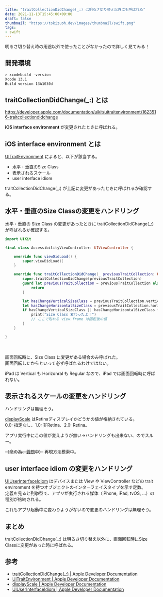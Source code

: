 ```yaml
---
title: "traitCollectionDidChange(_:) は明るさ切り替え以外にも呼ばれる"
date: 2021-11-13T15:45:00+09:00
draft: false
thumbnail: "https://tokizuoh.dev/images/thumbnail/swift.png"
tags:
- swift
---
```

  
明るさ切り替え時の用途以外で使ったことがなかったので詳しく見てみる！  
  
<!--more-->  
  
## 開発環境  
  
```bash
> xcodebuild -version
Xcode 13.1
Build version 13A1030d
```
  
## traitCollectionDidChange(_:) とは
  
https://developer.apple.com/documentation/uikit/uitraitenvironment/1623516-traitcollectiondidchange
  
**iOS interface environment** が変更されたときに呼ばれる。  
  
## iOS interface environment とは
  
[UITraitEnvironment](https://developer.apple.com/documentation/uikit/uitraitenvironment) によると、以下が該当する。  
  
- 水平・垂直のSize Class
- 表示されるスケール
- user interface idiom
  
traitCollectionDidChange(_:) が上記に変更があったときに呼ばれるか確認する。  
  
## 水平・垂直のSize Classの変更をハンドリング
  
水平・垂直の Size Class の変更があったときに traitCollectionDidChange(_:) が呼ばれるか確認する。  
  
```swift
import UIKit

final class AccessibilityViewController: UIViewController {

    override func viewDidLoad() {
        super.viewDidLoad()
    }

    override func traitCollectionDidChange(_ previousTraitCollection: UITraitCollection?) {
        super.traitCollectionDidChange(previousTraitCollection)
        guard let previousTraitCollection = previousTraitCollection else {
            return
        }

        let hasChangeVerticalSizeClass = previousTraitCollection.verticalSizeClass != traitCollection.verticalSizeClass
        let hasChangeHorizontalSizeClass = previousTraitCollection.horizontalSizeClass != traitCollection.horizontalSizeClass
        if hasChangeVerticalSizeClass || hasChangeHorizontalSizeClass {
            print("Size Class 変わったよ！")
            // ここで取れる view.frame は回転後の値
        }
    }

}
```
  
　
  
画面回転時に、Size Class に変更がある場合のみ呼ばれた。  
画面回転したからといって必ず呼ばれるわけではない。  
  
iPad は Vertical も Horizonral も Regular なので、iPad では画面回転時に呼ばれない。  
  
## 表示されるスケールの変更をハンドリング
  
ハンドリングは無理そう。  
  
[displayScale](https://developer.apple.com/documentation/uikit/uitraitcollection/1623519-displayscale) はRetinaディスプレイかどうかの値が格納されている。  
0.0: 指定なし、1.0: 非Retina、2.0: Retina。  
  
アプリ実行中にこの値が変えようが無い→ハンドリングも出来ない、のでスルー。  
  
~~（念の為、[質問](https://forums.swift.org/t/does-the-displayscale-of-the-traitcollection-change-while-the-app-is-running/53465)中）~~ 再現方法模索中。  
  
## user interface idiom の変更をハンドリング  
  
[UIUserInterfaceIdiom](https://developer.apple.com/documentation/uikit/uiuserinterfaceidiom) はデバイスまたは View や ViewController などの trait environment を持つオブジェクトのインターフェイスタイプを示す定数。  
定義を見ると列挙型で、アプリが実行される媒体（iPhone, iPad, tvOS, ...）の種別が格納される。  
  
これもアプリ起動中に変わりようがないので変更のハンドリングは無理そう。  
  
## まとめ
  
traitCollectionDidChange(_:) は明るさ切り替え以外に、画面回転時にSize Classに変更があった時に呼ばれる。  
  
## 参考  
  
- [traitCollectionDidChange(_:) | Apple Developer Documentation](https://developer.apple.com/documentation/uikit/uitraitenvironment/1623516-traitcollectiondidchange)  
- [UITraitEnvironment | Apple Developer Documentation](https://developer.apple.com/documentation/uikit/uitraitenvironment)  
- [displayScale | Apple Developer Documentation](https://developer.apple.com/documentation/uikit/uitraitcollection/1623519-displayscale)  
- [UIUserInterfaceIdiom | Apple Developer Documentation](https://developer.apple.com/documentation/uikit/uiuserinterfaceidiom)  
  